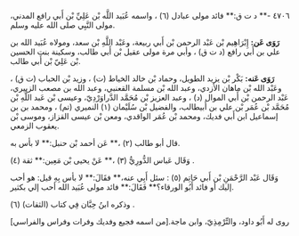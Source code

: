 ٤٧٠٦ -** د ت ق:** فائد مولى عبادل (٦) ، واسمه عُبَيد اللَّه بْن عَلِيِّ بْن أَبي رافع المدني، مولى النَّبِي صلى الله عليه وسلم.

**رَوَى عَن:** إِبْرَاهِيم بْن عَبْد الرحمن بْن أَبي ربيعة، وعَبْد اللَّهِ بْن سعد، ومولاه عُبَيد الله بن علي بن أَبي رافع (د ت ق) ، وأبي مرة مولى عقيل بْن أَبي طالب، وسكينة بنت الحسين بْن عَلِيّ بْن أَبي طالب.

**رَوَى عَنه:** بَكْر بْن يزيد الطويل، وحماد بْن خالد الخياط (ت) ، وزيد بْن الحباب (ت ق) ، وعَبْد الله بْن ماهان الأزدي، وعبد الله بْن مسلمة القعنبي، وعبد الله بن مصعب الزبيري، عَبْد الرحمن بْن أَبي الموال (د) ، وعبد العزيز بْن مُحَمَّد الدَّراوَرْدِيّ، وعيسى بْن عَبد اللَّهِ بْن مُحَمَّد بْن عُمَر بْن علي بن أَبيطالب، والفضيل بْن سُلَيْمان (١) النميري (تم) ، ومحمد بن بن إسماعيل ابن أَبي فديك، ومحمد بْن عُمَر الواقدي، ومعن بْن عيسى القزاز، وموسى بْن يعقوب الزمعي.

قال أبو طالب (٢) ،** عَن أحمد بْن حنبل:** لا بأس به.

وَقَال عَباس الدُّورِيُّ (٣) ،** عَنْ يحيى بْن مَعِين:** ثقة (٤) .

وَقَال عَبْد الرَّحْمَنِ بْن أَبي حَاتِم (٥) : سئل أَبِي عنه،** فقَالَ:** لا بأس بِهِ قيل: هو أحب إليك أو فائد أَبُو الورقاء؟** فَقَالَ:** فائد مولى عُبَيد الله أحب إلي بكثير.

وذكره ابنُ حِبَّان فِي كتاب (الثقات) (٦) .

روى له أَبُو داود، والتِّرْمِذِيّ، وابن ماجة.[من اسمه فجيع وفديك وفرات وفراس والفراسي]